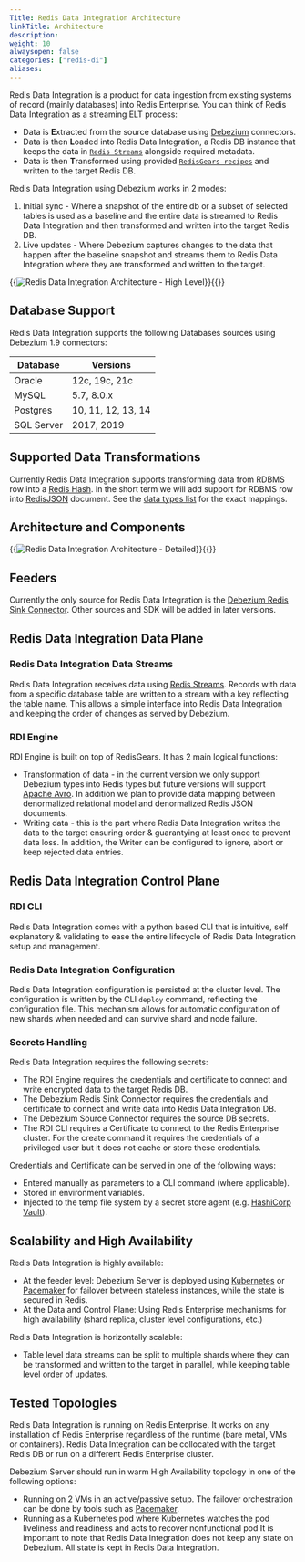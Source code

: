 ```yaml
---
Title: Redis Data Integration Architecture
linkTitle: Architecture
description:
weight: 10
alwaysopen: false
categories: ["redis-di"]
aliases: 
---
```


Redis Data Integration is a product for data ingestion from existing systems of record (mainly databases) into Redis Enterprise.
You can think of Redis Data Integration as a streaming ELT process:

- Data is **E**xtracted from the source database using [Debezium](https://debezium.io/) connectors.
- Data is then **L**oaded into Redis Data Integration, a Redis DB instance that keeps the data in [`Redis Streams`](https://redis.io/docs/manual/data-types/streams/) alongside required metadata.
- Data is then **T**ransformed using provided [`RedisGears recipes`](https://developer.redis.com/howtos/redisgears/) and written to the target Redis DB.

Redis Data Integration using Debezium works in 2 modes:

1. Initial sync - Where a snapshot of the entire db or a subset of selected tables is used as a baseline and the entire data is streamed to Redis Data Integration and then transformed and written into the target Redis DB.
2. Live updates - Where Debezium captures changes to the data that happen after the baseline snapshot and streams them to Redis Data Integration where they are transformed and written to the target.

{{<image filename="images/di/redis-di-simplified.png" alt="Redis Data Integration Architecture - High Level" >}}{{</image>}}

## Database Support

Redis Data Integration supports the following Databases sources using Debezium 1.9 connectors:

| Database   | Versions           |
| ---------- | ------------------ |
| Oracle     | 12c, 19c, 21c      |
| MySQL      | 5.7, 8.0.x         |
| Postgres   | 10, 11, 12, 13, 14 |
| SQL Server | 2017, 2019         |

## Supported Data Transformations

Currently Redis Data Integration supports transforming data from RDBMS row into a [Redis Hash](https://redis.io/docs/manual/data-types/#hashes).
In the short term we will add support for RDBMS row into [RedisJSON](https://redis.io/docs/stack/json/) document.
See the [data types list](data-transformation/data-type-conversion.md) for the exact mappings.

## Architecture and Components

{{<image filename="images/di/redis-di.png" alt="Redis Data Integration Architecture - Detailed" >}}{{</image>}}

## Feeders

Currently the only source for Redis Data Integration is the [Debezium Redis Sink Connector](https://debezium.io/documentation/reference/stable/operations/debezium-server.html#_redis_stream).
Other sources and SDK will be added in later versions.

## Redis Data Integration Data Plane

### Redis Data Integration Data Streams

Redis Data Integration receives data using [Redis Streams](https://redis.io/docs/manual/data-types/streams/). Records with data from a specific database table are written to a stream with a key reflecting the table name. This allows a simple interface into Redis Data Integration and keeping the order of changes as served by Debezium.

### RDI Engine

RDI Engine is built on top of RedisGears. It has 2 main logical functions:

- Transformation of data - in the current version we only support Debezium types into Redis types but future versions will support [Apache Avro](https://avro.apache.org/docs/current/). In addition we plan to provide data mapping between denormalized relational model and denormalized Redis JSON documents.
- Writing data - this is the part where Redis Data Integration writes the data to the target ensuring order & guarantying at least once to prevent data loss. In addition, the Writer can be configured to ignore, abort or keep rejected data entries.

## Redis Data Integration Control Plane

### RDI CLI

Redis Data Integration comes with a python based CLI that is intuitive, self explanatory & validating to ease the entire lifecycle of Redis Data Integration setup and management.

### Redis Data Integration Configuration

Redis Data Integration configuration is persisted at the cluster level. The configuration is written by the CLI `deploy` command, reflecting the configuration file. This mechanism allows for automatic configuration of new shards when needed and can survive shard and node failure.

### Secrets Handling

Redis Data Integration requires the following secrets:

- The RDI Engine requires the credentials and certificate to connect and write encrypted data to the target Redis DB.
- The Debezium Redis Sink Connector requires the credentials and certificate to connect and write data into Redis Data Integration DB.
- The Debezium Source Connector requires the source DB secrets.
- The RDI CLI requires a Certificate to connect to the Redis Enterprise cluster. For the create command it requires the credentials of a privileged user but it does not cache or store these credentials.

Credentials and Certificate can be served in one of the following ways:

- Entered manually as parameters to a CLI command (where applicable).
- Stored in environment variables.
- Injected to the temp file system by a secret store agent (e.g. [HashiCorp Vault](https://www.vaultproject.io/)).

## Scalability and High Availability

Redis Data Integration is highly available:

- At the feeder level: Debezium Server is deployed using [Kubernetes](https://kubernetes.io/) or [Pacemaker](https://clusterlabs.org/pacemaker/) for failover between stateless instances, while the state is secured in Redis.
- At the Data and Control Plane: Using Redis Enterprise mechanisms for high availability (shard replica, cluster level configurations, etc.)

Redis Data Integration is horizontally scalable:

- Table level data streams can be split to multiple shards where they can be transformed and written to the target in parallel, while keeping table level order of updates.

## Tested Topologies

Redis Data Integration is running on Redis Enterprise. It works on any installation of Redis Enterprise regardless of the runtime (bare metal, VMs or containers).
Redis Data Integration can be collocated with the target Redis DB or run on a different Redis Enterprise cluster.

Debezium Server should run in warm High Availability topology in one of the following options:

- Running on 2 VMs in an active/passive setup. The failover orchestration can be done by tools such as [Pacemaker](https://clusterlabs.org/pacemaker/doc/).
- Running as a Kubernetes pod where Kubernetes watches the pod liveliness and readiness and acts to recover nonfunctional pod
  It is important to note that Redis Data Integration does not keep any state on Debezium. All state is kept in Redis Data Integration.
